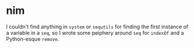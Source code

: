 # nim

I couldn't find anything in `system` or `sequtils` for finding the first instance of a variable in a `seq`, so I wrote some peiphery around `seq` for `indexOf` and a Python-esque `remove`.
